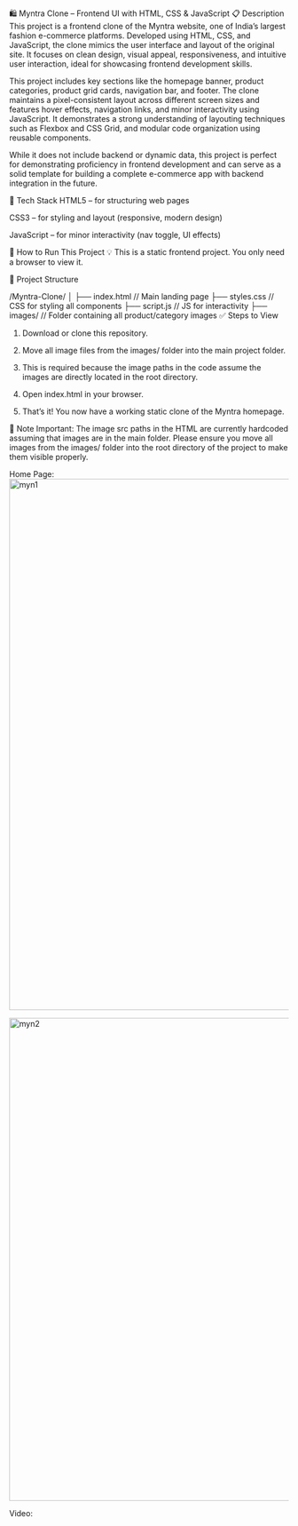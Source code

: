 🛍️ Myntra Clone – Frontend UI with HTML, CSS & JavaScript
📋 Description
This project is a frontend clone of the Myntra website, one of India’s largest fashion e-commerce platforms. Developed using HTML, CSS, and JavaScript, the clone mimics the user interface and layout of the original site. It focuses on clean design, visual appeal, responsiveness, and intuitive user interaction, ideal for showcasing frontend development skills.

This project includes key sections like the homepage banner, product categories, product grid cards, navigation bar, and footer. The clone maintains a pixel-consistent layout across different screen sizes and features hover effects, navigation links, and minor interactivity using JavaScript. It demonstrates a strong understanding of layouting techniques such as Flexbox and CSS Grid, and modular code organization using reusable components.

While it does not include backend or dynamic data, this project is perfect for demonstrating proficiency in frontend development and can serve as a solid template for building a complete e-commerce app with backend integration in the future.

🧰 Tech Stack
HTML5 – for structuring web pages

CSS3 – for styling and layout (responsive, modern design)

JavaScript – for minor interactivity (nav toggle, UI effects)

🚀 How to Run This Project
💡 This is a static frontend project. You only need a browser to view it.

📁 Project Structure

/Myntra-Clone/
│
├── index.html               // Main landing page
├── styles.css               // CSS for styling all components
├── script.js                // JS for interactivity
├── images/                  // Folder containing all product/category images
✅ Steps to View

1. Download or clone this repository.

2. Move all image files from the images/ folder into the main project folder.

3. This is required because the image paths in the code assume the images are directly located in the root directory.

4. Open index.html in your browser.

5. That’s it! You now have a working static clone of the Myntra homepage.

📌 Note
Important: The image src paths in the HTML are currently hardcoded assuming that images are in the main folder. Please ensure you move all images from the images/ folder into the root directory of the project to make them visible properly.

Home Page:
<img width="1918" height="957" alt="myn1" src="https://github.com/user-attachments/assets/b04386da-824b-4f89-9a12-310eba1c7b4c" />

<img width="1917" height="870" alt="myn2" src="https://github.com/user-attachments/assets/01b32090-71a9-4d0b-b932-2d849ccb9b82" />

Video:



